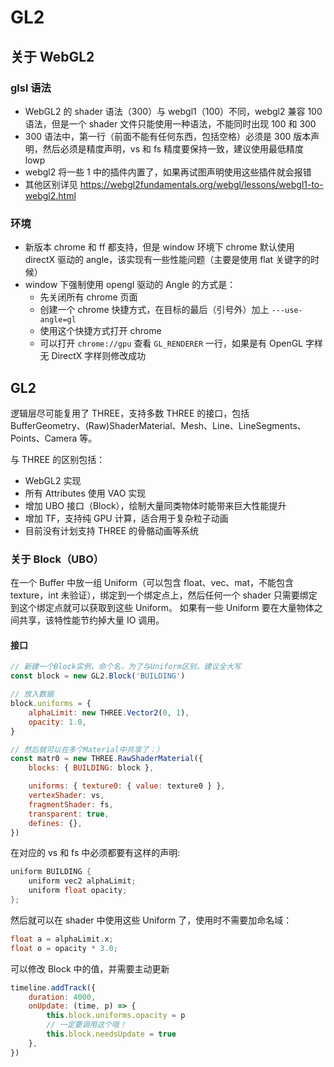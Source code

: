 # GL2

## 关于 WebGL2

### glsl 语法

- WebGL2 的 shader 语法（300）与 webgl1（100）不同，webgl2 兼容 100 语法，但是一个 shader 文件只能使用一种语法，不能同时出现 100 和 300
- 300 语法中，第一行（前面不能有任何东西，包括空格）必须是 300 版本声明，然后必须是精度声明，vs 和 fs 精度要保持一致，建议使用最低精度 lowp
- webgl2 将一些 1 中的插件内置了，如果再试图声明使用这些插件就会报错
- 其他区别详见 https://webgl2fundamentals.org/webgl/lessons/webgl1-to-webgl2.html

### 环境

- 新版本 chrome 和 ff 都支持，但是 window 环境下 chrome 默认使用 directX 驱动的 angle，该实现有一些性能问题（主要是使用 flat 关键字的时候）
- window 下强制使用 opengl 驱动的 Angle 的方式是：
  - 先关闭所有 chrome 页面
  - 创建一个 chrome 快捷方式，在目标的最后（引号外）加上 `---use-angle=gl`
  - 使用这个快捷方式打开 chrome
  - 可以打开 `chrome://gpu` 查看 `GL_RENDERER` 一行，如果是有 OpenGL 字样无 DirectX 字样则修改成功

## GL2

逻辑层尽可能复用了 THREE，支持多数 THREE 的接口，包括 BufferGeometry、(Raw)ShaderMaterial、Mesh、Line、LineSegments、Points、Camera 等。

与 THREE 的区别包括：

- WebGL2 实现
- 所有 Attributes 使用 VAO 实现
- 增加 UBO 接口（Block），绘制大量同类物体时能带来巨大性能提升
- 增加 TF，支持纯 GPU 计算，适合用于复杂粒子动画
- 目前没有计划支持 THREE 的骨骼动画等系统

### 关于 Block（UBO）

在一个 Buffer 中放一组 Uniform（可以包含 float、vec、mat，不能包含 texture，int 未验证），绑定到一个绑定点上，然后任何一个 shader 只需要绑定到这个绑定点就可以获取到这些 Uniform。
如果有一些 Uniform 要在大量物体之间共享，该特性能节约掉大量 IO 调用。

#### 接口

```javascript
// 新建一个Block实例，命个名，为了与Uniform区别，建议全大写
const block = new GL2.Block('BUILDING')

// 放入数据
block.uniforms = {
	alphaLimit: new THREE.Vector2(0, 1),
	opacity: 1.0,
}

// 然后就可以在多个Material中共享了：）
const matr0 = new THREE.RawShaderMaterial({
	blocks: { BUILDING: block },

	uniforms: { texture0: { value: texture0 } },
	vertexShader: vs,
	fragmentShader: fs,
	transparent: true,
	defines: {},
})
```

在对应的 vs 和 fs 中必须都要有这样的声明:

```cpp
uniform BUILDING {
	uniform vec2 alphaLimit;
	uniform float opacity;
};
```

然后就可以在 shader 中使用这些 Uniform 了，使用时不需要加命名域：

```cpp
float a = alphaLimit.x;
float o = opacity * 3.0;
```

可以修改 Block 中的值，并需要主动更新

```javascript
timeline.addTrack({
	duration: 4000,
	onUpdate: (time, p) => {
		this.block.uniforms.opacity = p
		// 一定要调用这个哦！
		this.block.needsUpdate = true
	},
})
```
